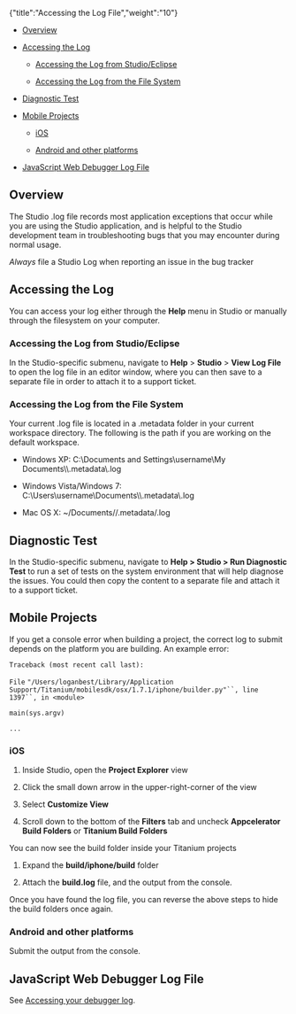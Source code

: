 {"title":"Accessing the Log File","weight":"10"} 

*   [Overview](#Overview)
    
*   [Accessing the Log](#AccessingtheLog)
    
    *   [Accessing the Log from Studio/Eclipse](#AccessingtheLogfromStudio/Eclipse)
        
    *   [Accessing the Log from the File System](#AccessingtheLogfromtheFileSystem)
        
*   [Diagnostic Test](#DiagnosticTest)
    
*   [Mobile Projects](#MobileProjects)
    
    *   [iOS](#iOS)
        
    *   [Android and other platforms](#Androidandotherplatforms)
        
*   [JavaScript Web Debugger Log File](#JavaScriptWebDebuggerLogFile)
    

## Overview

The Studio .log file records most application exceptions that occur while you are using the Studio application, and is helpful to the Studio development team in troubleshooting bugs that you may encounter during normal usage.

_Always_ file a Studio Log when reporting an issue in the bug tracker

## Accessing the Log

You can access your log either through the **Help** menu in Studio or manually through the filesystem on your computer.

### Accessing the Log from Studio/Eclipse

In the Studio-specific submenu, navigate to **Help** > **Studio** \> **View Log File** to open the log file in an editor window, where you can then save to a separate file in order to attach it to a support ticket.

### Accessing the Log from the File System

Your current .log file is located in a .metadata folder in your current workspace directory. The following is the path if you are working on the default workspace.

*   Windows XP: C:\\Documents and Settings\\username\\My Documents\\<Studio Workspace>\\.metadata\\.log
    
*   Windows Vista/Windows 7: C:\\Users\\username\\Documents\\<Studio Workspace>\\.metadata\\.log
    
*   Mac OS X: ~/Documents/<Studio Workspace>/.metadata/.log
    

## Diagnostic Test

In the Studio-specific submenu, navigate to **Help > Studio > Run Diagnostic Test** to run a set of tests on the system environment that will help diagnose the issues. You could then copy the content to a separate file and attach it to a support ticket.

## Mobile Projects

If you get a console error when building a project, the correct log to submit depends on the platform you are building. An example error:

`Traceback (most recent call last):`

`File` `"/Users/loganbest/Library/Application Support/Titanium/mobilesdk/osx/1.7.1/iphone/builder.py"``, line` `1397``, in <module>`

`main(sys.argv)`

`...`

### iOS

1.  Inside Studio, open the **Project Explorer** view
    
2.  Click the small down arrow in the upper-right-corner of the view
    
3.  Select **Customize View**
    
4.  Scroll down to the bottom of the **Filters** tab and uncheck **Appcelerator Build Folders** or **Titanium Build Folders**
    

You can now see the build folder inside your Titanium projects

1.  Expand the **build/iphone/build** folder
    
2.  Attach the **build.log** file, and the output from the console.
    

Once you have found the log file, you can reverse the above steps to hide the build folders once again.

### Android and other platforms

Submit the output from the console.

## JavaScript Web Debugger Log File

See [Accessing your debugger log](/docs/appc/Axway_Appcelerator_Studio/Axway_Appcelerator_Studio_Guide/Web_Development/JavaScript_Development/Debugging_JavaScript/Accessing_your_debugger_log/).